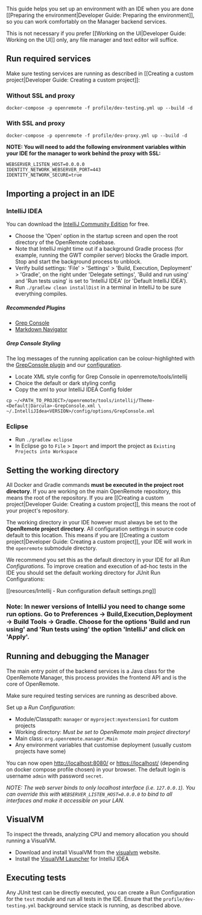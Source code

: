 This guide helps you set up an environment with an IDE when you are done [[Preparing the environment|Developer Guide: Preparing the environment]], so you can work comfortably on the Manager backend services.

This is not necessary if you prefer [[Working on the UI|Developer Guide: Working on the UI]] only, any file manager and text editor will suffice.

## Run required services

Make sure testing services are running as described in [[Creating a custom project|Developer Guide: Creating a custom project]]:

### Without SSL and proxy
```
docker-compose -p openremote -f profile/dev-testing.yml up --build -d
```

### With SSL and proxy
```
docker-compose -p openremote -f profile/dev-proxy.yml up --build -d
```

**NOTE: You will need to add the following environment variables within your IDE for the manager to work behind the proxy with SSL:**

```
WEBSERVER_LISTEN_HOST=0.0.0.0
IDENTITY_NETWORK_WEBSERVER_PORT=443
IDENTITY_NETWORK_SECURE=true
```

## Importing a project in an IDE

### IntelliJ IDEA

You can download the [IntelliJ Community Edition](https://www.jetbrains.com/idea/download/) for free.

- Choose the 'Open' option in the startup screen and open the root directory of the OpenRemote codebase.
- Note that IntelliJ might time out if a background Gradle process (for example, running the GWT compiler server) blocks the Gradle import. Stop and start the background process to unblock.
- Verify build settings: 'File' > 'Settings' > 'Build, Execution, Deployment' > 'Gradle', on the right under 'Delegate settings', 'Build and run using' and 'Run tests using' is set to 'IntelliJ IDEA' (or 'Default IntelliJ IDEA').
- Run `./gradlew clean installDist` in a terminal in IntelliJ to be sure everything compiles.

##### Recommended Plugins
- [Grep Console](https://plugins.jetbrains.com/plugin/7125-grep-console)
- [Markdown Navigator](https://plugins.jetbrains.com/plugin/7896-markdown-navigator)

##### Grep Console Styling
The log messages of the running application can be colour-highlighted with the [GrepConsole plugin](https://plugins.jetbrains.com/plugin/7125-grep-console) and our [configuration](https://github.com/openremote/openremote/tree/master/tools/intellij).

- Locate XML style config for Grep Console in openremote/tools/intellij
- Choice the default or dark styling config
- Copy the xml to your IntelliJ IDEA Config folder 

```
cp ~/<PATH_TO_PROJECT>/openremote/tools/intellij/Theme-<Default|Darcula>-GrepConsole.xml \
~/.IntelliJIdea<VERSION>/config/options/GrepConsole.xml
```

### Eclipse

- Run `./gradlew eclipse`
- In Eclipse go to `File` > `Import` and import the project as `Existing Projects into Workspace`

## Setting the working directory

All Docker and Gradle commands **must be executed in the project root directory**. If you are working on the main OpenRemote repository, this means the root of the repository. If you are [[Creating a custom project|Developer Guide: Creating a custom project]], this means the root of your project's repository.

The working directory in your IDE however must always be set to the **OpenRemote project directory**. All configuration settings in source code default to this location. This means if you are [[Creating a custom project|Developer Guide: Creating a custom project]], your IDE will work in the `openremote` submodule directory.

We recommend you set this as the default directory in your IDE for all *Run Configurations*. To improve creation and execution of ad-hoc tests in the IDE you should set the default working directory for JUnit Run Configurations:

[[resources/Intellij - Run configuration default settings.png]]

### Note: In newer versions of IntelliJ you need to change some run options. Go to Preferences -> Build,Execution,Deployment -> Build Tools -> Gradle. Choose for the options 'Build and run using' and 'Run tests using' the option 'IntelliJ' and click on 'Apply'.

## Running and debugging the Manager

The main entry point of the backend services is a Java class for the OpenRemote Manager, this process provides the frontend API and is the core of OpenRemote.

Make sure required testing services are running as described above.

Set up a *Run Configuration*:

- Module/Classpath: `manager` or `myproject:myextension1` for custom projects
- Working directory: *Must be set to OpenRemote main project directory!*
- Main class: `org.openremote.manager.Main`
- Any environment variables that customise deployment (usually custom projects have some)

You can now open [http://localhost:8080/](http://localhost:8080/) or [https://localhost/](https://localhost/) (depending on docker compose profile chosen) in your browser. The default login is username `admin` with password `secret`.

*NOTE: The web server binds to only localhost interface (i.e. `127.0.0.1`). You can override this with `WEBSERVER_LISTEN_HOST=0.0.0.0` to bind to all interfaces and make it accessible on your LAN.*

## VisualVM
To inspect the threads, analyzing CPU and memory allocation you should running a VisualVM.

- Download and install VisualVM from the [visualvm](https://visualvm.github.io/) website.
- Install the [VisualVM Launcher](https://plugins.jetbrains.com/plugin/7115-visualvm-launcher) for IntelliJ IDEA

## Executing tests

Any JUnit test can be directly executed, you can create a Run Configuration for the `test` module and run all tests in the IDE. Ensure that the `profile/dev-testing.yml` background service stack is running, as described above.
